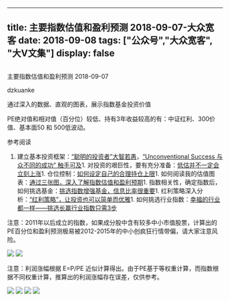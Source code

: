 
---
title:   主要指数估值和盈利预测 2018-09-07-大众宽客
date: 2018-09-08
tags: ["公众号","大众宽客", "大V文集"]
display: false
---


## 



主要指数估值和盈利预测 2018-09-07




dzkuanke




通过深入的数据、直观的图表，展示指数基金投资价值


PE绝对值和相对值（百分位）较低、持有3年收益较高的有：中证红利、300价值、基本面50 和 500低波动。



参考阅读
1. 建立基本投资框架：[“聪明的投资者”大智若愚](http://mp.weixin.qq.com/s?__biz=MzAwMTc1MDcwNw==&amp;mid=2648273008&amp;idx=1&amp;sn=1986e188daec22378d05243c9970483c&amp;chksm=82f933acb58ebabae67065fc8fb942a6458e6d204acbfe42d5eaf68f6c49ee02353936ac64c5&amp;scene=21#wechat_redirect)，[“Unconventional Success 与众不同的成功” 触手可及](http://mp.weixin.qq.com/s?__biz=MzAwMTc1MDcwNw==&amp;mid=2648273011&amp;idx=1&amp;sn=e22705a245e90fb6e42877456523cdcd&amp;chksm=82f933afb58ebab9945ddad1406b7ee013416143466430ab9e04883cf94942b0d1dc10ac6ca1&amp;scene=21#wechat_redirect)1. 对投资的艰巨性，要有充分准备：[低估并不一定会立刻上涨](http://mp.weixin.qq.com/s?__biz=MzAwMTc1MDcwNw==&amp;mid=2648272785&amp;idx=1&amp;sn=9d714f0b5ff155d37941bac5e3bd5ae2&amp;chksm=82f92c4db58ea55bd7466b6630b06154a4732053fd8c5ef953f51d77bef4920c4620eb713c68&amp;scene=21#wechat_redirect)1. 仓位控制：[如何设定自己的合理持仓上限](http://mp.weixin.qq.com/s?__biz=MzAwMTc1MDcwNw==&amp;mid=2648272959&amp;idx=1&amp;sn=0d0e0487ba2dfa90138092d0973da1b6&amp;chksm=82f933e3b58ebaf59bbe5d49a7f9eea8dcae1ae24d5793d520c03a937e970495fbd8e0bceac7&amp;scene=21#wechat_redirect)1. 如何阅读我的估值图表：[通过三张图，深入了解指数估值和盈利预期](http://mp.weixin.qq.com/s?__biz=MzAwMTc1MDcwNw==&amp;mid=2648272932&amp;idx=1&amp;sn=3c59f8e37a725396d20f150d499bfed9&amp;chksm=82f933f8b58ebaeed34a6e2998fcda433b5bd0b3dedf2b2601b0665859f2cdb8f757c90cea3c&amp;scene=21#wechat_redirect)1. 指数相关性，确定指数后，如何挑选基金：[挑选指数增强基金，信息比率很重要](http://mp.weixin.qq.com/s?__biz=MzAwMTc1MDcwNw==&amp;mid=2648272953&amp;idx=1&amp;sn=bcd9bd75a73911a98c6b619431f5dd90&amp;chksm=82f933e5b58ebaf31a40f518d43511dfe1c0c7ec906fd079d2011b593a46517a08f76816347d&amp;scene=21#wechat_redirect)1. 红利策略深入分析：[“红利策略”，让投资也可以简单而优雅](http://mp.weixin.qq.com/s?__biz=MzAwMTc1MDcwNw==&amp;mid=2648272962&amp;idx=1&amp;sn=2d34bdfc8e1ae77d6cae4e9ecd258aa5&amp;chksm=82f9339eb58eba883cf976ef1ad27b83da5215a11a3ff63dc624abdbe035866b86b844e8541a&amp;scene=21#wechat_redirect)1. 如何挑选行业指数：[幸福的行业都一样——挑选长赢行业指数只需3步](http://mp.weixin.qq.com/s?__biz=MzAwMTc1MDcwNw==&amp;mid=2648273097&amp;idx=1&amp;sn=2f957b81f3a7e74bc0c5ee9c00f5c027&amp;chksm=82f93315b58eba03bdd47cad22bda4c984a9762246dbcad1682d68578a21f5a574b80f1b11d7&amp;scene=21#wechat_redirect)


注意：2011年以后成立的指数<h-char unicode="ff0c" class="" style="max-width: 100%;box-sizing: border-box !important;word-wrap: break-word !important;">，</h-char>如果成分股中含有较多中小市值股票<h-char unicode="ff0c" class="" style="max-width: 100%;box-sizing: border-box !important;word-wrap: break-word !important;">，</h-char>计算出的PE百分位和盈利预测极易被2012-2015年的中小创疯狂行情带偏<h-char unicode="ff0c" class="" style="max-width: 100%;box-sizing: border-box !important;word-wrap: break-word !important;">，</h-char>请大家注意风险。



<img class="" data-copyright="0" data-ratio="0.8659003831417624" data-s="300,640" src="https://mmbiz.qpic.cn/mmbiz_png/PKw3FQPmhIiamwukfh8BeLRsP3s2CjR4zEhzX09iahhhxX73HwQPpaExMxav0Ctia6W5VltkEOyyiav1tpMj7xTaOQ/640?wx_fmt=png" data-type="png" data-w="1044" style=""/>



<img class="" data-copyright="0" data-ratio="1.2703296703296703" data-s="300,640" src="https://mmbiz.qpic.cn/mmbiz_png/PKw3FQPmhIiamwukfh8BeLRsP3s2CjR4zNZjVvEDnbG4nyDZWk8J1hXZVV8Smsal1ulN0P9rau6rtPicudriaKrIw/640?wx_fmt=png" data-type="png" data-w="910" style=""/>







注意：利润涨幅根据 E=P/PE 近似计算得出。由于PE基于等权重计算，而指数根据不同权重计算，推算出的利润涨幅存在误差，仅供参考。



<img class="" data-copyright="0" data-ratio="0.6" data-s="300,640" src="https://mmbiz.qpic.cn/mmbiz_png/PKw3FQPmhIiamwukfh8BeLRsP3s2CjR4z2vQFc78mxb7f2AyicIkL7MvZYu4Su0iallhARcOLZ0y6Dmav8RibAxCTQ/640?wx_fmt=png" data-type="png" data-w="720" style=""/>

<img class="" data-copyright="0" data-ratio="0.6" data-s="300,640" src="https://mmbiz.qpic.cn/mmbiz_png/PKw3FQPmhIiamwukfh8BeLRsP3s2CjR4zq5mT9LCSwia0Ytw2pibNTzZylrzoBqtv7MgyBVkDJ89K65FzHVYoc3fQ/640?wx_fmt=png" data-type="png" data-w="720" style=""/>

<img class="" data-copyright="0" data-ratio="0.6" data-s="300,640" src="https://mmbiz.qpic.cn/mmbiz_png/PKw3FQPmhIiamwukfh8BeLRsP3s2CjR4zG1Tzdb7xzqG8LFpxbTZG3hUv5PDDw5DNV0yTOTOSfmuTGuibcLuxKbg/640?wx_fmt=png" data-type="png" data-w="720" style=""/>

<img class="" data-copyright="0" data-ratio="0.6" data-s="300,640" src="https://mmbiz.qpic.cn/mmbiz_png/PKw3FQPmhIiamwukfh8BeLRsP3s2CjR4ze3WMD1ztswAIQ2tPN13I9eJ8aQbhwIWcAFN9wCu8pLS42H2SibiceUYQ/640?wx_fmt=png" data-type="png" data-w="720" style=""/>










